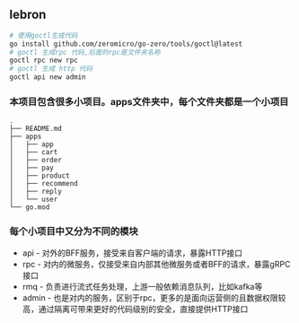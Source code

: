 ## lebron


```sh
# 使用goctl生成代码
go install github.com/zeromicro/go-zero/tools/goctl@latest
# goctl 生成rpc 代码,后面的rpc是文件夹名称
goctl rpc new rpc
# goctl 生成 http 代码
goctl api new admin
```

### 本项目包含很多小项目。apps文件夹中，每个文件夹都是一个小项目
```
.
├── README.md
├── apps
│   ├── app
│   ├── cart
│   ├── order
│   ├── pay
│   ├── product
│   ├── recommend
│   ├── reply
│   └── user
└── go.mod
```

### 每个小项目中又分为不同的模块
- api - 对外的BFF服务，接受来自客户端的请求，暴露HTTP接口
- rpc - 对内的微服务，仅接受来自内部其他微服务或者BFF的请求，暴露gRPC接口
- rmq - 负责进行流式任务处理，上游一般依赖消息队列，比如kafka等
- admin - 也是对内的服务，区别于rpc，更多的是面向运营侧的且数据权限较高，通过隔离可带来更好的代码级别的安全，直接提供HTTP接口


